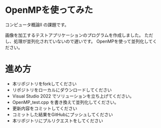 # OpenMPを使ってみた  
コンピュータ概論II の課題です。


画像を加工するテストアプリケーションのプログラムを作成しました。
ただし、処理が並列化されていないので遅いです。
OpenMPを使って並列化してください。


# 進め方
* 本リポジトリをforkしてください
* リポジトリをローカルにダウンロードしてください
* Visual Studio 2022 でソリューションを立ち上げてください。
* OpenMP_test.cpp を書き換えて並列化してください。
* 更新内容をコミットしてください
* コミットした結果をGitHubにプッシュしてください
* 本リポジトリにプルリクエストをしてください
